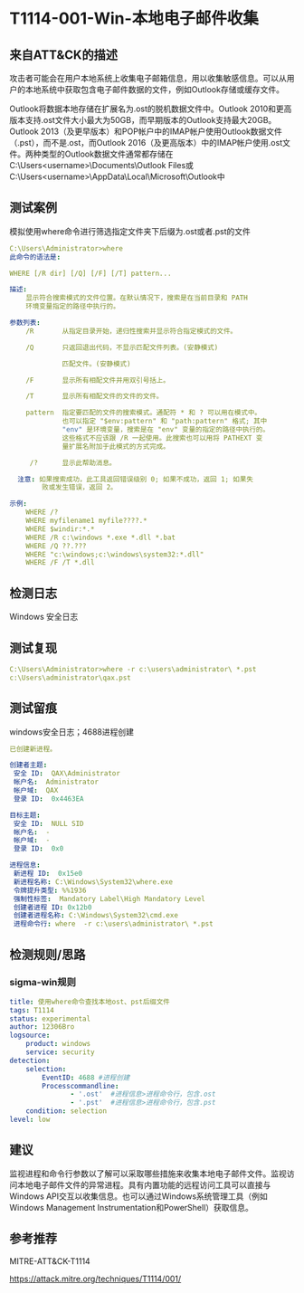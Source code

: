 # T1114-001-Win-本地电子邮件收集

## 来自ATT&CK的描述

攻击者可能会在用户本地系统上收集电子邮箱信息，用以收集敏感信息。可以从用户的本地系统中获取包含电子邮件数据的文件，例如Outlook存储或缓存文件。

Outlook将数据本地存储在扩展名为.ost的脱机数据文件中。Outlook 2010和更高版本支持.ost文件大小最大为50GB，而早期版本的Outlook支持最大20GB。Outlook 2013（及更早版本）和POP帐户中的IMAP帐户使用Outlook数据文件（.pst），而不是.ost，而Outlook 2016（及更高版本）中的IMAP帐户使用.ost文件。两种类型的Outlook数据文件通常都存储在C:\Users\<username>\Documents\Outlook Files或C:\Users\<username>\AppData\Local\Microsoft\Outlook中

## 测试案例

模拟使用where命令进行筛选指定文件夹下后缀为.ost或者.pst的文件

```yml
C:\Users\Administrator>where
此命令的语法是:

WHERE [/R dir] [/Q] [/F] [/T] pattern...

描述:
    显示符合搜索模式的文件位置。在默认情况下，搜索是在当前目录和 PATH
    环境变量指定的路径中执行的。

参数列表:
    /R       从指定目录开始，递归性搜索并显示符合指定模式的文件。

    /Q       只返回退出代码，不显示匹配文件列表。(安静模式)

             匹配文件。(安静模式)

    /F       显示所有相配文件并用双引号括上。

    /T       显示所有相配文件的文件的文件。

    pattern  指定要匹配的文件的搜索模式。通配符 * 和 ? 可以用在模式中。
             也可以指定 "$env:pattern" 和 "path:pattern" 格式; 其中
             "env" 是环境变量，搜索是在 "env" 变量的指定的路径中执行的。
             这些格式不应该跟 /R 一起使用。此搜索也可以用将 PATHEXT 变
             量扩展名附加于此模式的方式完成。

     /?      显示此帮助消息。

  注意: 如果搜索成功，此工具返回错误级别 0; 如果不成功，返回 1; 如果失
        败或发生错误，返回 2。

示例:
    WHERE /?
    WHERE myfilename1 myfile????.*
    WHERE $windir:*.*
    WHERE /R c:\windows *.exe *.dll *.bat
    WHERE /Q ??.???
    WHERE "c:\windows;c:\windows\system32:*.dll"
    WHERE /F /T *.dll
```

## 检测日志

Windows 安全日志

## 测试复现

```yml
C:\Users\Administrator>where -r c:\users\administrator\ *.pst
c:\Users\administrator\qax.pst
```

## 测试留痕

windows安全日志；4688进程创建

```yml
已创建新进程。

创建者主题:
 安全 ID:  QAX\Administrator
 帐户名:  Administrator
 帐户域:  QAX
 登录 ID:  0x4463EA

目标主题:
 安全 ID:  NULL SID
 帐户名:  -
 帐户域:  -
 登录 ID:  0x0

进程信息:
 新进程 ID:  0x15e0
 新进程名称: C:\Windows\System32\where.exe
 令牌提升类型: %%1936
 强制性标签:  Mandatory Label\High Mandatory Level
 创建者进程 ID: 0x12b0
 创建者进程名称: C:\Windows\System32\cmd.exe
 进程命令行: where  -r c:\users\administrator\ *.pst
```

## 检测规则/思路

### sigma-win规则

```yml
title: 使用where命令查找本地ost、pst后缀文件
tags: T1114
status: experimental
author: 12306Bro
logsource:
    product: windows
    service: security
detection:
    selection:
        EventID: 4688 #进程创建
        Processcommandline: 
               - '.ost'  #进程信息>进程命令行，包含.ost
               - '.pst'  #进程信息>进程命令行，包含.pst
    condition: selection
level: low
```

## 建议

监视进程和命令行参数以了解可以采取哪些措施来收集本地电子邮件文件。监视访问本地电子邮件文件的异常进程。具有内置功能的远程访问工具可以直接与Windows API交互以收集信息。也可以通过Windows系统管理工具（例如Windows Management Instrumentation和PowerShell）获取信息。

## 参考推荐

MITRE-ATT&CK-T1114

<https://attack.mitre.org/techniques/T1114/001/>
